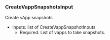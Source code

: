 ### CreateVappSnapshotsInput
Create vApp snapshots.

- inputs: list of CreateVappSnapshotInputs
  - Required. List of vapps to take snapshots.
